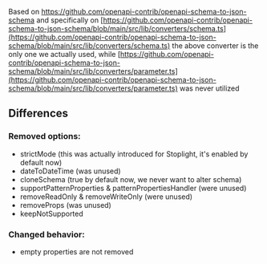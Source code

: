 Based on https://github.com/openapi-contrib/openapi-schema-to-json-schema
and specifically on [https://github.com/openapi-contrib/openapi-schema-to-json-schema/blob/main/src/lib/converters/schema.ts](https://github.com/openapi-contrib/openapi-schema-to-json-schema/blob/main/src/lib/converters/schema.ts)
the above converter is the only one we actually used, while [https://github.com/openapi-contrib/openapi-schema-to-json-schema/blob/main/src/lib/converters/parameter.ts](https://github.com/openapi-contrib/openapi-schema-to-json-schema/blob/main/src/lib/converters/parameter.ts) was never utilized

## Differences

### Removed options:
* strictMode (this was actually introduced for Stoplight, it's enabled by default now)
* dateToDateTime (was unused)
* cloneSchema (true by default now, we never want to alter schema)
* supportPatternProperties & patternPropertiesHandler (were unused)
* removeReadOnly & removeWriteOnly (were unused)
* removeProps (was unused)
* keepNotSupported

### Changed behavior:
* empty properties are not removed
